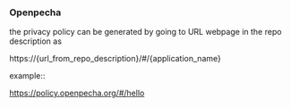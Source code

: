 ### Openpecha

the privacy policy can be generated by going to URL webpage in the repo description as

https://{url_from_repo_description}/#/{application_name}

example::

https://policy.openpecha.org/#/hello
